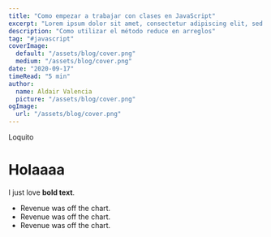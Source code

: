 ```yaml
---
title: "Como empezar a trabajar con clases en JavaScript"
excerpt: "Lorem ipsum dolor sit amet, consectetur adipiscing elit, sed do eiusmod tempor incididunt ut labore et dolore magna aliqua. Praesent elementum facilisis leo vel fringilla est ullamcorper eget. At imperdiet dui accumsan sit amet nulla facilities morbi tempus."
description: "Como utilizar el método reduce en arreglos"
tag: "#javascript"
coverImage:
  default: "/assets/blog/cover.png"
  medium: "/assets/blog/cover.png"
date: "2020-09-17"
timeRead: "5 min"
author:
  name: Aldair Valencia
  picture: "/assets/blog/cover.png"
ogImage:
  url: "/assets/blog/cover.png"
---
```


Loquito

# Holaaaa

I just love **bold text**.

- Revenue was off the chart.
- Revenue was off the chart.
- Revenue was off the chart.
